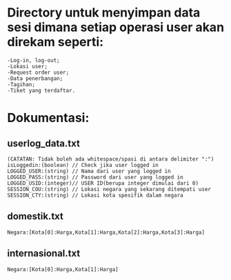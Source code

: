 # Directory untuk menyimpan data sesi dimana setiap operasi user akan direkam seperti:
    -Log-in, log-out;
    -Lokasi user;
    -Request order user;
    -Data penerbangan;
    -Tagihan;
    -Tiket yang terdaftar.

# Dokumentasi:
## userlog_data.txt
    (CATATAN: Tidak boleh ada whitespace/spasi di antara delimiter ":")
    isLoggedin:(boolean) // Check jika user logged in
    LOGGED_USER:(string) // Nama dari user yang logged in
    LOGGED_PASS:(string) // Password dari user yang logged in
    LOGGED_USID:(integer)// USER ID(berupa integer dimulai dari 0)
    SESSION_COU:(string) // Lokasi negara yang sekarang ditempati user
    SESSION_CTY:(string) // Lokasi kota spesifik dalam negara

## domestik.txt
    Negara:[Kota[0]:Harga,Kota[1]:Harga,Kota[2]:Harga,Kota[3]:Harga]

## internasional.txt
    Negara:[Kota[0]:Harga,Kota[1]:Harga]